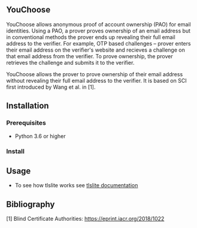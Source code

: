 ## YouChoose
YouChoose allows anonymous proof of account ownership (PAO) for email identities. Using a PAO, a prover proves ownership of an email address but in conventional methods the prover ends up revealing their full email address to the verifier. For example, OTP based challenges &ndash; prover enters their email address on the verifier's website and recieves a challenge on that email address from the verifier. To prove ownership, the prover retrieves the challenge and submits it to the verifier.

YouChoose allows the prover to prove ownership of their email address without revealing their full email address to the verifier. It is based on SCI first introduced by Wang et al. in [1]. 


## Installation

### Prerequisites
* Python 3.6 or higher

### Install


## Usage
* To see how tlslite works see [tlslite documentation](./tlslite-notes.md)

## Bibliography
[1] Blind Certificate Authorities: https://eprint.iacr.org/2018/1022